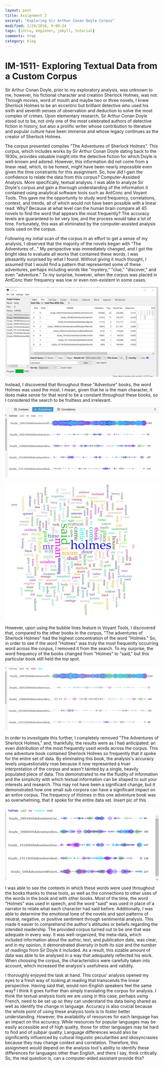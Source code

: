 ```yaml
---
layout: post
title: Assignment 2
excerpt: "Exploring Sir Arthur Conan Doyle Corpus"
modified: 2/29/2016, 9:00:24
tags: [intro, beginner, jekyll, tutorial]
comments: true
category: blog
---
```


# IM-1511- Exploring Textual Data from a Custom Corpus


Sir Arthur Conan Doyle, prior to my exploratory analysis, was unknown to me, however, his fictional character and creation Sherlock Holmes, was not. Through movies, word of mouth and maybe two or three novels, I knew Sherlock Holmes to be an eccentric but brilliant detective who used his sixth and seventh senses of observation and deduction to solve the most complex of crimes. Upon elementary research, Sir Arthur Conan Doyle stood out to be, not only one of the most celebrated authors of detective fiction in history, but also a prolific writer whose contribution to literature and popular culture have been immense and whose legacy continues as the creator of Sherlock Holmes. 

The corpus presented compiles "The Adventures of Sherlock Holmes".  This corpus, which includes works by Sir Arthur Conan Doyle dating back to the 1930s, provides valuable insight into the detective fiction for which Doyle is well-known and adored. However, this information did not come from a linear read, which, to be honest, might have been nearly impossible even given the time constraints for this assignment. So,  how did I gain the confidence to relate the data from this corpus? Computer-Assisted Analysis. More specifically, textual analysis.  I was able to analyze Sir Doyle's corpus and gain a thorough understanding of the information it contained using analytical software tools such as AntConc and Voyant Tools. This gave me the opportunity to study word frequency, correlations, context, and trends, all of which would not have been possible with a linear read. Why? Because at what level can the human brain compare all 45 novels to find the word that appears the most frequently? The accuracy levels are guaranteed to be very low, and the process would take a lot of time. Fortunately, this was all eliminated by the computer-assisted analysis tools used on the corpus.

Following my initial scan of the corpus in an effort to get a sense of my analysis, I observed that the majority of the novels began with "The Adventures of..." My perspective was immediately changed, and I got the bright idea to evaluate all works that contained these words. I was pleasantly surprised by what I found. Without giving it much thought, I assumed that I would find a pattern that represented some of these adventures, perhaps including words like "mystery," "clue," "discover," and even "adventure." To my surprise, however, when the corpus was placed in AntConc their frequency was low or even non-existent in some cases.

![Initial Analysis](/images/adventure.jpg "Word Frequency for 'adventure' across corpus")

Instead, I discovered that throughout these "Adventure" books, the word Holmes was used the most. I mean, given that he is the main character, it does make sense for that word to be a constant throughout these books, so I considered the search to be fruitless and irrelevant.

![Highest Word Frequency-"Holmes"](/images/holmeswadv.jpg "Holmes as Highest Word Frequency in Corpus")

![Highest Word Frequency-"Holmes"](/images/adventurewordcloud.jpg "Holmes as Highest Word Frequency in Corpus")

However, upon using the bubble lines feature in Voyant Tools, I discovered that, compared to the other books in the corpus, "The adventures of Sherlock Holmes" had the highest concentration of the word "Holmes." So, in order to see if the word "Holmes" was truly the most frequently occurring word across the corpus, I removed it from the search. To my surprise, the word frequency of the books changed from "Holmes" to "said," but this particular book still held the top spot.

![Highest Word Frequency-"Said"](/images/woholmes.jpg "Removing Holmes from Word Frequency")

In order to investigate this further, I completely removed "The Adventures of Sherlock Holmes," and, thankfully, the results were as I had anticipated: an even distribution of the most frequently used words across the corpus. This one adventure book contained Sherlock Holmes so frequently that it spoke for the entire set of data. By eliminating this book, the analysis's accuracy levels unquestionably rose because it now represented a truer interpretation of the corpus and wasn't tainted by a single, heavily populated piece of data. This demonstrated to me the fluidity of information and the simplicity with which textual information can be shaped to suit your interests and research. This may not have been a significant change, but it demonstrated how one small sub corpora can have a significant impact on an entire corpus. The frequency of Holmes in this one adventure book was so overwhelming, that it spoke for the entire data set.
Insert pic of this

![Removing "The Adventures of Sherlock Holmes"](/images/afterrem.jpg "Even distribution of the data in the corpus")

I was able to see the contexts in which these words were used throughout the books thanks to these tools, as well as the connections to other uses of the words in the book and with other books. Most of the time, the word "Holmes" was used in speech, and the word "said" was used in place of a narrator to relate what each character had said before. Additionally, I was able to determine the emotional tone of the novels and spot patterns of neutral, negative, or positive sentiment through sentimental analysis. This made it easier to comprehend the author's attitudes or beliefs regarding the intended readership.
The provided corpus turned out to be one that was adequate in every way. It was well-organized, the meta-data, which included information about the author, text, and publication date, was clear, and in my opinion, it demonstrated diversity in both its size and the number of readings from Sir Doyle it included. As a result, this sizable amount of data was able to be analysed in a way that adequately reflected his work. When choosing the corpus, the characteristics were carefully taken into account, which increased the analysis's usefulness and validity.

I thoroughly enjoyed the task at hand. This corpus' analysis opened my eyes to a fresh way of looking at reading that transcends the linear perspective. Having said that, would non-English speakers feel the same way? I think it goes further than simply translating the corpus for analysis. I think the textual analysis tools we are using in this case, perhaps using French, need to be set up so they can understand the data being shared as well as identify the change in language. Accuracy is also crucial because the whole point of using these analysis tools is to foster better understanding. However, the availability of resources for each language has an impact on this accuracy. While resources for popular languages may be easily accessible and of high quality, those for other languages may be hard to find and of subpar quality. Language differences would also be significantly influenced by cultural linguistic peculiarities and idiosyncrasies because they may change context and correlation. Therefore, this assignment would depend on the analysis tool's ability to identify these differences for languages other than English, and there I say, think critically. So, the real question is, can a computer-aided assistant provide this?
